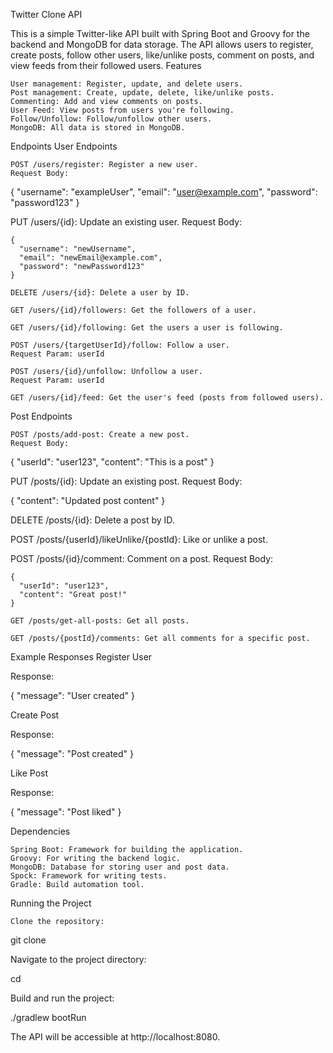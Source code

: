 Twitter Clone API

This is a simple Twitter-like API built with Spring Boot and Groovy for the backend and MongoDB for data storage. The API allows users to register, create posts, follow other users, like/unlike posts, comment on posts, and view feeds from their followed users.
Features

    User management: Register, update, and delete users.
    Post management: Create, update, delete, like/unlike posts.
    Commenting: Add and view comments on posts.
    User Feed: View posts from users you're following.
    Follow/Unfollow: Follow/unfollow other users.
    MongoDB: All data is stored in MongoDB.

Endpoints
User Endpoints

    POST /users/register: Register a new user.
    Request Body:

{
  "username": "exampleUser",
  "email": "user@example.com",
  "password": "password123"
}

PUT /users/{id}: Update an existing user.
Request Body:

    {
      "username": "newUsername",
      "email": "newEmail@example.com",
      "password": "newPassword123"
    }

    DELETE /users/{id}: Delete a user by ID.

    GET /users/{id}/followers: Get the followers of a user.

    GET /users/{id}/following: Get the users a user is following.

    POST /users/{targetUserId}/follow: Follow a user.
    Request Param: userId

    POST /users/{id}/unfollow: Unfollow a user.
    Request Param: userId

    GET /users/{id}/feed: Get the user's feed (posts from followed users).

Post Endpoints

    POST /posts/add-post: Create a new post.
    Request Body:

{
  "userId": "user123",
  "content": "This is a post"
}

PUT /posts/{id}: Update an existing post.
Request Body:

{
  "content": "Updated post content"
}

DELETE /posts/{id}: Delete a post by ID.

POST /posts/{userId}/likeUnlike/{postId}: Like or unlike a post.

POST /posts/{id}/comment: Comment on a post.
Request Body:

    {
      "userId": "user123",
      "content": "Great post!"
    }

    GET /posts/get-all-posts: Get all posts.

    GET /posts/{postId}/comments: Get all comments for a specific post.

Example Responses
Register User

Response:

{
  "message": "User created"
}

Create Post

Response:

{
  "message": "Post created"
}

Like Post

Response:

{
  "message": "Post liked"
}

Dependencies

    Spring Boot: Framework for building the application.
    Groovy: For writing the backend logic.
    MongoDB: Database for storing user and post data.
    Spock: Framework for writing tests.
    Gradle: Build automation tool.

Running the Project

    Clone the repository:

git clone <repository-url>

Navigate to the project directory:

cd <project-directory>

Build and run the project:

./gradlew bootRun

The API will be accessible at http://localhost:8080.
